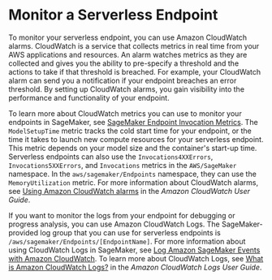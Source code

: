 # Monitor a Serverless Endpoint<a name="serverless-endpoints-monitoring"></a>

To monitor your serverless endpoint, you can use Amazon CloudWatch alarms\. CloudWatch is a service that collects metrics in real time from your AWS applications and resources\. An alarm watches metrics as they are collected and gives you the ability to pre\-specify a threshold and the actions to take if that threshold is breached\. For example, your CloudWatch alarm can send you a notification if your endpoint breaches an error threshold\. By setting up CloudWatch alarms, you gain visibility into the performance and functionality of your endpoint\.

To learn more about CloudWatch metrics you can use to monitor your endpoints in SageMaker, see [SageMaker Endpoint Invocation Metrics](monitoring-cloudwatch.md#cloudwatch-metrics-endpoint-invocation)\. The `ModelSetupTime` metric tracks the cold start time for your endpoint, or the time it takes to launch new compute resources for your serverless endpoint\. This metric depends on your model size and the container's start\-up time\. Serverless endpoints can also use the `Invocations4XXErrors`, `Invocations5XXErrors`, and `Invocations` metrics in the `AWS/SageMaker` namespace\. In the `aws/sagemaker/Endpoints` namespace, they can use the `MemoryUtilization` metric\. For more information about CloudWatch alarms, see [Using Amazon CloudWatch alarms](https://docs.aws.amazon.com/AmazonCloudWatch/latest/monitoring/AlarmThatSendsEmail.html) in the *Amazon CloudWatch User Guide*\.

If you want to monitor the logs from your endpoint for debugging or progress analysis, you can use Amazon CloudWatch Logs\. The SageMaker\-provided log group that you can use for serverless endpoints is `/aws/sagemaker/Endpoints/[EndpointName]`\. For more information about using CloudWatch Logs in SageMaker, see [Log Amazon SageMaker Events with Amazon CloudWatch](logging-cloudwatch.md)\. To learn more about CloudWatch Logs, see [What is Amazon CloudWatch Logs?](https://docs.aws.amazon.com/AmazonCloudWatch/latest/logs/WhatIsCloudWatchLogs.html) in the *Amazon CloudWatch Logs User Guide*\.